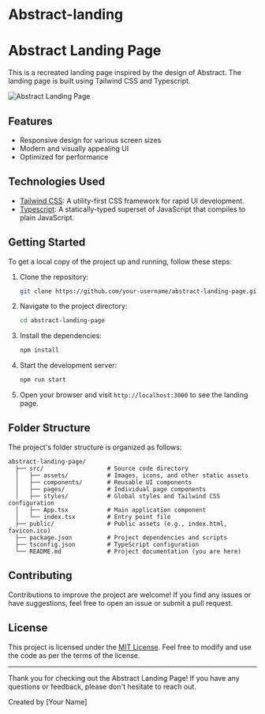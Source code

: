 # Abstract-landing

# Abstract Landing Page

This is a recreated landing page inspired by the design of Abstract. The landing page is built using Tailwind CSS and Typescript.

![Abstract Landing Page](./screenshot.png)

## Features

- Responsive design for various screen sizes
- Modern and visually appealing UI
- Optimized for performance

## Technologies Used

- [Tailwind CSS](https://tailwindcss.com/): A utility-first CSS framework for rapid UI development.
- [Typescript](https://www.typescriptlang.org/): A statically-typed superset of JavaScript that compiles to plain JavaScript.

## Getting Started

To get a local copy of the project up and running, follow these steps:

1. Clone the repository:
   ```bash
   git clone https://github.com/your-username/abstract-landing-page.git
   ```

2. Navigate to the project directory:
   ```bash
   cd abstract-landing-page
   ```

3. Install the dependencies:
   ```bash
   npm install
   ```

4. Start the development server:
   ```bash
   npm run start
   ```

5. Open your browser and visit `http://localhost:3000` to see the landing page.

## Folder Structure

The project's folder structure is organized as follows:

```
abstract-landing-page/
  ├── src/                  # Source code directory
  │   ├── assets/           # Images, icons, and other static assets
  │   ├── components/       # Reusable UI components
  │   ├── pages/            # Individual page components
  │   ├── styles/           # Global styles and Tailwind CSS configuration
  │   ├── App.tsx           # Main application component
  │   └── index.tsx         # Entry point file
  ├── public/               # Public assets (e.g., index.html, favicon.ico)
  ├── package.json          # Project dependencies and scripts
  ├── tsconfig.json         # TypeScript configuration
  └── README.md             # Project documentation (you are here)
```

## Contributing

Contributions to improve the project are welcome! If you find any issues or have suggestions, feel free to open an issue or submit a pull request.

## License

This project is licensed under the [MIT License](https://opensource.org/licenses/MIT). Feel free to modify and use the code as per the terms of the license.

---

Thank you for checking out the Abstract Landing Page! If you have any questions or feedback, please don't hesitate to reach out.

Created by [Your Name]
